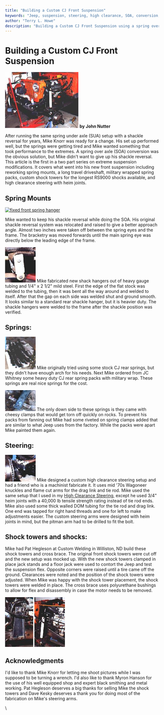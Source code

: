 ```yaml
---
title: "Building a Custom CJ Front Suspension"
keywords: "Jeep, suspension, steering, high clearance, SOA, conversion, Dana 44, tie rod, knuckle"
author: "Terry L. Howe"
description: "Building a Custom CJ Front Suspension using a spring over and shackle reversal."
---
```

# Building a Custom CJ Front Suspension

[![](/img/suspension/custcj/mkcj18s.jpg)](/img/suspension/custcj/mkcj18.jpg) **by John Nutter**

After running the same spring under axle (SUA) setup with a shackle reversal for years, Mike Knorr was ready for a change. His set up performed well, but the springs were getting tired and Mike wanted something that took performance to the extremes. A spring over axle (SOA) conversion was the obvious solution, but Mike didn't want to give up his shackle reversal. This article is the first in a two part series on extreme suspension modifications. It covers what went into his new front suspension including reworking spring mounts, a long travel driveshaft, military wrapped spring packs, custom shock towers for the longest RS9000 shocks available, and high clearance steering with heim joints.

## Spring Mounts

[![fixed front spring hanger](/img/suspension/custcj/mkcj2s.jpg)](/img/suspension/custcj/mkcj2.jpg) 

Mike wanted to keep his shackle reversal while doing the SOA. His original shackle reversal system was relocated and raised to give a better approach angle. Almost two inches were taken off between the spring eyes and the frame. The bracketry was moved forwards until the main spring eye was directly below the leading edge of the frame.

[![front shackle hanger](/img/suspension/custcj/mkcj4s.jpg)](/img/suspension/custcj/mkcj4.jpg) Mike fabricated new shack hangers out of heavy gauge tubing and 1/4" x 2 1/2" mild steel. First the edge of the flat stock was welded to the tubing, then it was bent all the way around and welded to itself. After that the gap on each side was welded shut and ground smooth. It looks similar to a standard rear shackle hanger, but it is heavier duty. The shackle hangers were welded to the frame after the shackle position was verified.

## Springs:

[![Spring packs](/img/suspension/custcj/mkcj10s.jpg)](/img/suspension/custcj/mkcj10.jpg) Mike originally tried using some stock CJ rear springs, but they didn't have enough arch for his needs. Next Mike ordered from JC Whitney some heavy duty CJ rear spring packs with military wrap. These springs are real nice springs for the cost. 

[![Spring clamp](/img/suspension/custcj/mkcj11s.jpg)](/img/suspension/custcj/mkcj11.jpg) The only down side to these springs is they came with cheesy clamps that would get torn off quickly on rocks. To prevent his packs from fanning out Mike had some riveted on spring clamps added that are similar to what Jeep uses from the factory. While the packs were apart Mike painted them again. 

## Steering:

[![Tie rod and drag link bracket](/img/suspension/custcj/mkcj12s.jpg)](/img/suspension/custcj/mkcj12.jpg) Mike designed a custom high clearance steering setup and had a friend who is a machinist fabricate it. It uses mid '70s Wagoneer knuckles and flame cut arms for the drag link and tie rod. Mike used the same setup that I used in my [High Clearance Steering](/steer/soasteering/), except he used 3/4" heim joints with a 40,000 lb tensile strength rating instead of tie rod ends. Mike also used some thick walled DOM tubing for the tie rod and drag link. One end was tapped for right hand threads and one for left to make adjustments easier. The custom steering arms were designed with heim joints in mind, but the pitman arm had to be drilled to fit the bolt. 

## Shock towers and shocks:

Mike had Pat Hegleson at Custom Welding in Williston, ND build these shock towers and cross brace. The original front shock towers were cut off and the new setup was mocked up. With the new shock towers clamped in place jack stands and a floor jack were used to contort the Jeep and test the suspension flex. Opposite corners were raised until a tire came off the ground. Clearances were noted and the position of the shock towers were adjusted. When Mike was happy with the shock tower placement, the shock towers were welded in place. The cross brace uses polyurethane bushings to allow for flex and disassembly in case the motor needs to be removed.

[![Shock tower](/img/suspension/custcj/mkcj13s.jpg)](/img/suspension/custcj/mkcj13.jpg) [![Shock tower](/img/suspension/custcj/mkcj14s.jpg)](/img/suspension/custcj/mkcj14.jpg)   

## Acknowledgments

I'd like to thank Mike Knorr for letting me shoot pictures while I was supposed to be turning a wrench. I'd also like to thank Myron Hanson for the use of his well equipped shop and expert black smithing and metal working. Pat Hegleson deserves a big thanks for selling Mike the shock towers and Dave Kesky deserves a thank you for doing most of the fabrication on Mike's steering arms.

\